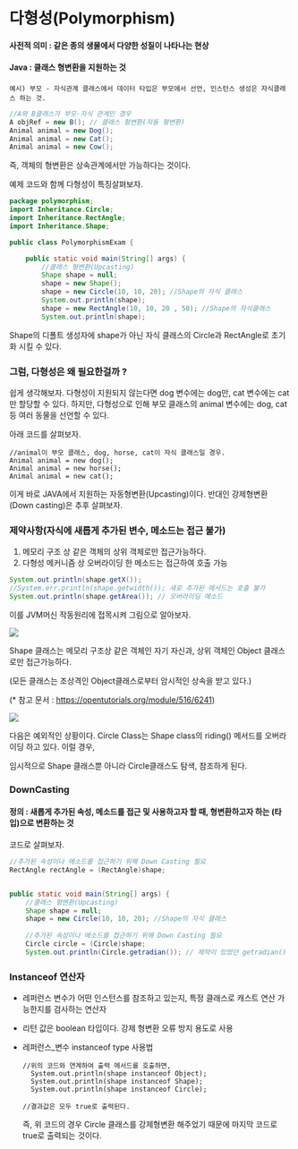 # 다형성(Polymorphism)

#### 사전적 의미 : 같은 종의 생물에서 다양한 성질이 나타나는 현상 

#### Java : 클래스 형변환을 지원하는 것

	예시) 부모 - 자식관계 클래스에서 데이터 타입은 부모에서 선언, 인스턴스 생성은 자식클래스 하는 것.

```java
//A와 B클래스가 부모-자식 관계인 경우
A objRef = new B(); // 클래스 형변환(자동 형변환)
Animal animal = new Dog();
Animal animal = new Cat();
Animal animal = new Cow();
```

즉, 객체의 형변환은 상속관계에서만 가능하다는 것이다.

예제 코드와 함께 다형성이 특징살펴보자.

```java
package polymorphism;
import Inheritance.Circle;
import Inheritance.RectAngle;
import Inheritance.Shape;

public class PolymorphismExam {

	public static void main(String[] args) {
		//클래스 형변환(Upcasting)
		Shape shape = null;
		shape = new Shape();
		shape = new Circle(10, 10, 20); //Shape의 자식 클래스
		System.out.println(shape);
		shape = new RectAngle(10, 10, 20 , 50); //Shape의 자식클래스
		System.out.println(shape);
```

Shape의 디폴트 생성자에 shape가 아닌 자식 클래스의 Circle과 RectAngle로 초기화 시킬 수 있다.



### 그럼, 다형성은 왜 필요한걸까 ?

쉽게 생각해보자. 다형성이 지원되지 않는다면 dog 변수에는 dog만, cat 변수에는 cat만 할당할 수 있다. 하지만, 다형성으로 인해 부모 클래스의 animal 변수에는 dog, cat 등 여러 동물을 선언할 수 있다.

아래 코드를 살펴보자.

```
//animal이 부모 클래스, dog, horse, cat이 자식 클래스일 경우.
Animal animal = new dog();
Animal animal = new horse();
Animal animal = new cat();
```

이게 바로 JAVA에서 지원하는 자동형변환(Upcasting)이다. 반대인 강제형변환(Down casting)은 추후 살펴보자.



### 제약사항(자식에 새롭게 추가된 변수, 메소드는 접근 불가)

1.  메모리 구조 상 같은 객체의 상위 객체로만 접근가능하다.
2.  다형성 메커니즘 상 오버라이딩 한 메소드는 접근하여 호출 가능

```java
System.out.println(shape.getX());
//System.err.println(shape.getwidth()); 새로 추가된 메서드는 호출 불가
System.out.println(shape.getArea()); // 오버라이딩 메소드
```

이를 JVM머신 작동원리에 접목시켜 그림으로 알아보자.

![](C:\Users\kosta\AppData\Local\Temp\1535104874412.png)

Shape 클래스는 메모리 구조상 같은 객체인 자기 자신과, 상위 객체인 Object 클래스로만 접근가능하다.

(모든 클래스는 조상격인 Object클래스로부터 암시적인 상속을 받고 있다.) 

(* 참고 문서 : https://opentutorials.org/module/516/6241)



![](C:\Users\kosta\AppData\Local\Temp\1535105143033.png)

다음은 예외적인 상황이다. Circle Class는 Shape class의 riding() 메서드를 오버라이딩 하고 있다. 이럴 경우,

임시적으로 Shape 클래스뿐 아니라 Circle클래스도 탐색, 참조하게 된다. 



### DownCasting

#### 정의 : 새롭게 추가된 속성, 메소드를 접근 및 사용하고자 할 때, 형변환하고자 하는 (타입)으로 변환하는 것

코드로 살펴보자.

```java
//추가된 속성이나 메소드를 접근하기 위해 Down Casting 필요
RectAngle rectAngle = (RectAngle)shape;


public static void main(String[] args) {
	//클래스 형변환(Upcasting)
	Shape shape = null;
    shape = new Circle(10, 10, 20); //Shape의 자식 클래스
    
    //추가된 속성이나 메소드를 접근하기 위해 Down Casting 필요
    Circle circle = (Circle)shape;
    System.out.println(Circle.getradian()); // 제약이 있었던 getradian() 메서드 호출 가능
```



### Instanceof 연산자

- 레퍼런스 변수가 어떤 인스턴스를 참조하고 있는지, 특정 클래스로 캐스트 연산 가능한지를 검사하는 연산자 

- 리턴 값은 boolean 타입이다. 강제 형변환 오류 방지 용도로 사용

- 레퍼런스_변수 instanceof type 사용법

  ```
  //위의 코드와 연계하여 출력 메서드를 호출하면,
  	System.out.println(shape instanceof Object);
  	System.out.println(shape instanceof Shape);
  	System.out.println(shape instanceof Circle);
  	
  //결과값은 모두 true로 출력된다.
  ```

   즉, 위 코드의 경우 Circle 클래스를 강제형변환 해주었기 때문에 마지막 코드로 true로 출력되는 것이다.